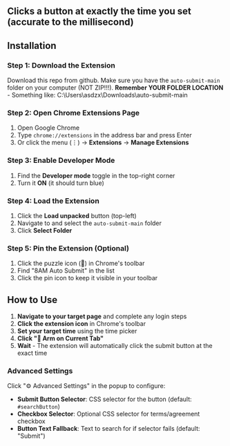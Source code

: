 
## Clicks a button at exactly the time you set (accurate to the millisecond)

## Installation

### Step 1: Download the Extension
Download this repo from github. Make sure you have the `auto-submit-main` folder on your computer (NOT ZIP!!!). 
**Remember YOUR FOLDER LOCATION** - 
Something like: C:\Users\asdzx\Downloads\auto-submit-main

### Step 2: Open Chrome Extensions Page
1. Open Google Chrome
2. Type `chrome://extensions` in the address bar and press Enter
3. Or click the menu (⋮) → **Extensions** → **Manage Extensions**

### Step 3: Enable Developer Mode
1. Find the **Developer mode** toggle in the top-right corner
2. Turn it **ON** (it should turn blue)

### Step 4: Load the Extension
1. Click the **Load unpacked** button (top-left)
2. Navigate to and select the `auto-submit-main` folder
3. Click **Select Folder**

### Step 5: Pin the Extension (Optional)
1. Click the puzzle icon (🧩) in Chrome's toolbar
2. Find "8AM Auto Submit" in the list
3. Click the pin icon to keep it visible in your toolbar

## How to Use

1. **Navigate to your target page** and complete any login steps
2. **Click the extension icon** in Chrome's toolbar
3. **Set your target time** using the time picker
4. **Click "🎯 Arm on Current Tab"**
5. **Wait** - The extension will automatically click the submit button at the exact time

### Advanced Settings

Click "⚙️ Advanced Settings" in the popup to configure:
- **Submit Button Selector**: CSS selector for the button (default: `#searchButton`)
- **Checkbox Selector**: Optional CSS selector for terms/agreement checkbox
- **Button Text Fallback**: Text to search for if selector fails (default: "Submit")